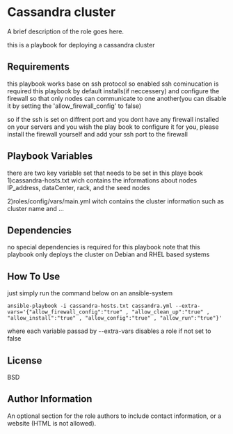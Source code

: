 Cassandra cluster
=========

A brief description of the role goes here.

this is a playbook for deploying a cassandra cluster

Requirements
------------

this playbook works base on ssh protocol so enabled ssh cominucation is required
this playbook by default installs(if neccessery) and configure the firewall so that only nodes can communicate to one another(you can disable it by setting the 'allow_firewall_config' to false)

so if the ssh is set on diffrent port and you dont have any firewall installed on your servers and you wish the play book to configure it for you, please install the firewall yourself and add your ssh port to the firewall

Playbook Variables
--------------

there are two key variable set that needs to be set in this playe book
1)cassandra-hosts.txt wich contains the informations about nodes IP_address, dataCenter, rack, and the seed nodes 

2)roles/config/vars/main.yml witch contains the cluster information such as cluster name and ...

Dependencies
------------

no special dependencies is required for this playbook
note that this playbook only deploys the cluster on Debian and RHEL based systems

How To Use
----------------

just simply run the command below on an ansible-system
```
ansible-playbook -i cassandra-hosts.txt cassandra.yml --extra-vars='{"allow_firewall_config":"true" , "allow_clean_up":"true" , "allow_install":"true" , "allow_config":"true" , "allow_run":"true"}'
```
where each variable passad by --extra-vars disables a role if not set to false

License
-------

BSD

Author Information
------------------

An optional section for the role authors to include contact information, or a website (HTML is not allowed).
